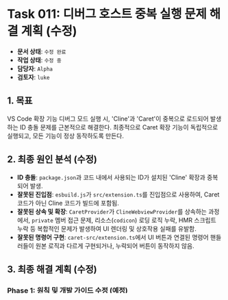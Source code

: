 # Task 011: 디버그 호스트 중복 실행 문제 해결 계획 (수정)

- **문서 상태**: `수정 완료`
- **작업 상태**: `수정 중`
- **담당자**: `Alpha`
- **검토자**: `luke`

## 1. 목표

VS Code 확장 기능 디버그 모드 실행 시, 'Cline'과 'Caret'이 중복으로 로드되어 발생하는 ID 충돌 문제를 근본적으로 해결한다. 최종적으로 Caret 확장 기능이 독립적으로 실행되고, 모든 기능이 정상 동작하도록 만든다.

## 2. 최종 원인 분석 (수정)

- **ID 충돌**: `package.json`과 코드 내에서 사용되는 ID가 설치된 'Cline' 확장과 중복되어 발생.
- **잘못된 진입점**: `esbuild.js`가 `src/extension.ts`를 진입점으로 사용하여, Caret 코드가 아닌 Cline 코드가 빌드에 포함됨.
- **잘못된 상속 및 확장**: `CaretProvider`가 `ClineWebviewProvider`를 상속하는 과정에서, `private` 멤버 접근 문제, 리소스(`codicon`) 로딩 로직 누락, HMR 스크립트 누락 등 복합적인 문제가 발생하여 UI 렌더링 및 상호작용 실패를 유발함.
- **잘못된 명령어 구현**: `caret-src/extension.ts`에서 UI 버튼과 연결된 명령어 핸들러들이 원본 로직과 다르게 구현되거나, 누락되어 버튼이 동작하지 않음.

## 3. 최종 해결 계획 (수정)

### Phase 1: 원칙 및 개발 가이드 수정 (예정)
- **목표**: AI가 '상속'과 '직접 수정'의 기준을 명확히 이해하고, 향후 유사한 실수를 방지하도록 개발 원칙을 수정한다.
- **작업 계획**:
    1. **`caretrules.ko.md` 수정**: '상속 vs 직접 수정'에 대한 기준을 명확하게 수정한다.
    2. **`.caretrules` 동기화**: `node caret-scripts/sync-caretrules.js`를 실행하여 변경사항을 동기화한다.
    3. **개발 가이드 문서 수정**: `caret-docs/development/caret-architecture-and-implementation-guide.mdx`에 "핵심 클래스 확장 가이드" 섹션을 신설하여 구체적인 절차를 문서화한다.
    4. **변경사항 커밋**: "docs: Clarify development principles for inheritance and modification" 메시지로 커밋한다.

### Phase 2: 코드 복구 및 최종 수정 (예정)
- **목표**: 잘못 수정된 파일들을 이전 커밋 상태로 되돌리고, 명확화된 원칙에 따라 최소한의 수정만으로 모든 기능을 복구한다.
- **작업 계획**:
    1. **원본 파일 복원**: `git checkout 7b90066a -- <file_path>` 명령어를 사용하여, 문제가 발생한 `caret-src/core/webview/CaretProvider.ts`와 `caret-src/extension.ts`를 안정적인 상태로 되돌린다.
    2. **`.caretrules` 절차 준수**:
        - **백업**: `src/core/webview/index.ts`의 백업 파일(`index-ts.cline`)을 생성한다.
        - **최소 수정**: `src/core/webview/index.ts`에서 `private disposables`를 `protected disposables`로 변경하고, `CARET MODIFICATION` 주석을 추가한다.
    3. **`CaretProvider.ts` 수정**:
        - `ClineWebviewProvider`를 상속받아, `resolveWebviewView`를 오버라이드한다.
        - `protected`가 된 `disposables`를 사용하여 이벤트 리스너를 올바르게 등록한다.
        - `localResourceRoots`에 Vite 개발 서버 경로와 `codicons` 경로를 추가한다.
        - `getHMRHtmlContent`에 `codicons` 링크와 `react-refresh` 스크립트가 포함되도록 수정한다.
    4. **`extension.ts` 수정**:
        - 원본 `src/extension.ts`의 로직을 기반으로, 모든 버튼의 명령어 핸들러(`settings`, `history`, `plus`, `popout` 등)를 올바르게 재구현한다.
        - `caret.openInNewTab` 명령어를 등록하고 구현한다.
    5. **최종 검증**:
        - `npm run compile`로 빌드가 성공하는지 확인한다.
        - `npm run test:all`로 모든 테스트가 통과하는지 확인한다.
        - 디버그 모드를 실행하여, UI, 아이콘, 모든 버튼이 완벽하게 동작하는지 최종 검증한다.
